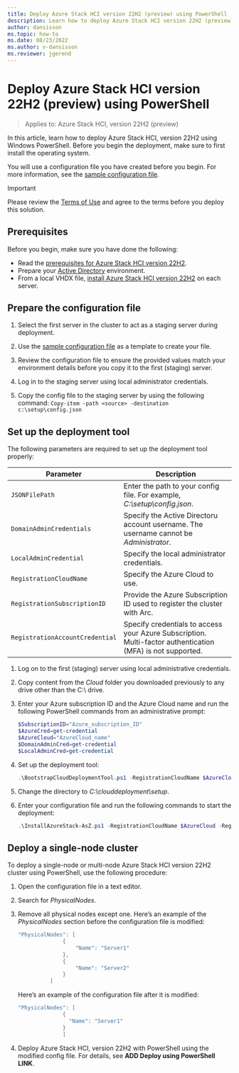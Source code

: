 ```yaml
---
title: Deploy Azure Stack HCI version 22H2 (preview) using PowerShell
description: Learn how to deploy Azure Stack HCI version 22H2 (preview) using Windows PowerShell
author: dansisson
ms.topic: how-to
ms.date: 08/23/2022
ms.author: v-dansisson
ms.reviewer: jgerend
---
```


# Deploy Azure Stack HCI version 22H2 (preview) using PowerShell

> Applies to: Azure Stack HCI, version 22H2 (preview)

In this article, learn how to deploy Azure Stack HCI, version 22H2 using Windows PowerShell. Before you begin the deployment, make sure to first install the operating system.

You will use a configuration file you have created before you begin. For more information, see the [sample configuration file](deployment-tool-existing-file.md).

> [!IMPORTANT]
 > Please review the [Terms of Use](https://azure.microsoft.com/support/legal/preview-supplemental-terms/) and agree to the terms before you deploy this solution.

## Prerequisites

Before you begin, make sure you have done the following:

- Read the [prerequisites for Azure Stack HCI version 22H2](deployment-tool-prerequisites.md).
- Prepare your [Active Directory](deployment-tool-active-directory.md) environment.
- From a local VHDX file, [install Azure Stack HCI version 22H2](deployment-tool-install-os.md) on each server.

## Prepare the configuration file

1. Select the first server in the cluster to act as a staging server during deployment.

1. Use the [sample configuration file](deployment-tool-existing-file.md) as a template to create your file.

1. Review the configuration file to ensure the provided values match your environment details before you copy it to the first (staging) server.

1. Log in to the staging server using local administrator credentials.

1. Copy the config file to the staging server by using the following command:
```Copy-item -path <source> -destination c:\setup\config.json```

## Set up the deployment tool

The following parameters are required to set up the deployment tool properly:

|Parameter|Description|
|----|----|
|`JSONFilePath`|Enter the path to your config file. For example, *C:\setup\config.json*.|
|`DomainAdminCredentials`|Specify the Active Directoru account username. The username cannot be *Administrator*.|
|`LocalAdminCredential`|Specify the local administrator credentials.|
|`RegistrationCloudName`|Specify the Azure Cloud to use.|
|`RegistrationSubscriptionID`|Provide the Azure Subscription ID used to register the cluster with Arc.|
|`RegistrationAccountCredential`|Specify credentials to access your Azure Subscription. Multi-factor authentication (MFA) is not supported.|

1. Log on to the first (staging) server using local administrative credentials.

1. Copy content from the *Cloud* folder you downloaded previously to any drive other than the C:\ drive.

1. Enter your Azure subscription ID and the Azure Cloud name and run the following PowerShell commands from an administrative prompt:

    ```powershell
    $SubscriptionID="Azure_subscription_ID"
    $AzureCred=get-credential
    $AzureCloud="AzureCloud_name"
    $DomainAdminCred=get-credential
    $LocalAdminCred=get-credential
    ```

1. Set up the deployment tool:

    ```powershell
    .\BootstrapCloudDeploymentTool.ps1 -RegistrationCloudName $AzureCloud – RegistrationSubscriptionID $SubscriptionID – RegistrationAccountCredential $AzureCred
    ```

1. Change the directory to *C:\clouddeployment\setup*.

1. Enter your configuration file and run the following commands to start the deployment:

    ```powershell
    .\InstallAzureStack-AsZ.ps1 -RegistrationCloudName $AzureCloud -RegistrationSubscriptionID $SubscriptionID -RegistrationAccountCredential $AzureCred -DomainAdminCredential $DomainAdminCred -LocalAdminCredential $LocalAdminCred -JSONFilePath <path_to_config_file.json>
    ```

## Deploy a single-node cluster

To deploy a single-node or multi-node Azure Stack HCI version 22H2 cluster using PowerShell, use the following procedure:

1. Open the configuration file in a text editor.

1. Search for *PhysicalNodes*.

1. Remove all physical nodes except one. Here’s an example of the *PhysicalNodes* section before the configuration file is modified:

    ```powershell
    "PhysicalNodes": [
                  {
                      "Name": "Server1"
                  },
                  {
                      "Name": "Server2"
                  }
              ]
    ```

    Here’s an example of the configuration file after it is modified:

    ```powershell
    "PhysicalNodes": [
                  {
                    "Name": "Server1"
                  }               
                  ]
    ```

1. Deploy Azure Stack HCI, version 22H2 with PowerShell using the modified config file. For details, see **ADD Deploy using PowerShell LINK**.
